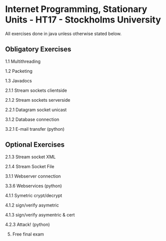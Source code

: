 # Internet Programming, Stationary Units - HT17 - Stockholms University
All exercises done in java unless otherwise stated below.

## Obligatory Exercises ##

1.1 Multithreading 

1.2 Packeting  

1.3 Javadocs  

2.1.1 Stream sockets clientside

2.1.2 Stream sockets serverside

2.2.1 Datagram socket unicast 

3.1.2 Database connection 

3.2.1 E-mail transfer (python)

## Optional Exercises ##

2.1.3 Stream socket XML

2.1.4 Stream Socket File

3.1.1 Webserver connection

3.3.6 Webservices (python)

4.1.1 Symetric crypt/decrypt 

4.1.2 sign/verify asymetric  

4.1.3 sign/verify asymentric & cert 

4.2.3 Attack! (python)

5. Free final exam

